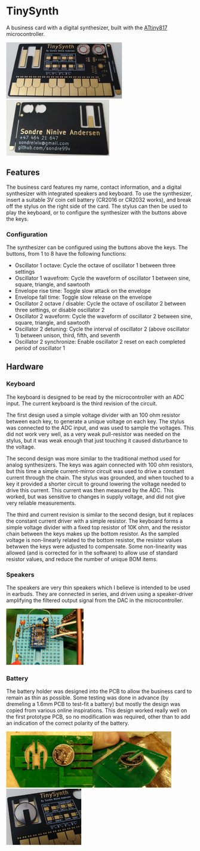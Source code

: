 # TinySynth
A business card with a digital synthesizer, built with the [ATtiny817](https://www.microchip.com/wwwproducts/en/ATTINY817) microcontroller.

<img src="./Doc/Images/PCB_Front.jpg" alt="Revision 1" height="150"/><img src="./Doc/Images/PCB_Back.jpg" alt="Revision 1" height="150"/>

## Features
The business card features my name, contact information, and a digital synthesizer with integrated speakers and keyboard. To use the synthesizer, insert a suitable 3V coin cell battery (CR2016 or CR2032 works), and break off the stylus on the right side of the card. The stylus can then be used to play the keyboard, or to configure the synthesizer with the buttons above the keys.

### Configuration
The synthesizer can be configured using the buttons above the keys. The buttons, from 1 to 8 have the following functions:
  * Oscillator 1 octave: Cycle the octave of oscillator 1 between three settings
  * Oscillator 1 wavefrom: Cycle the waveform of oscillator 1 between sine, square, triangle, and sawtooth
  * Envelope rise time: Toggle slow attack on the envelope
  * Envelope fall time: Toggle slow release on the envelope
  * Oscillator 2 octave / disable: Cycle the octave of oscillator 2 between three settings, or disable oscillator 2
  * Oscillator 2 waveform: Cycle the waveform of oscillator 2 between sine, square, triangle, and sawtooth
  * Oscillator 2 detuning: Cycle the interval of oscillator 2 (above oscillator 1) between unison, third, fifth, and seventh
  * Oscillator 2 synchronize: Enable oscillator 2 reset on each completed period of oscillator 1
    
## Hardware
### Keyboard
The keyboard is designed to be read by the microcontroller with an ADC input. The current keyboard is the third revision of the circuit. 

The first design used a simple voltage divider with an 100 ohm resistor between each key, to generate a unique voltage on each key. The stylus was connected to the ADC input, and was used to sample the voltages. This did not work very well, as a very weak pull-resistor was needed on the stylus, but it was weak enough that just touching it caused disturbance to the voltage.

The second design was more similar to the traditional method used for analog synthesizers. The keys was again connected with 100 ohm resistors, but this time a simple current-mirror circuit was used to drive a constant current through the chain. The stylus was grounded, and when touched to a key it provided a shorter circuit to ground lowering the voltage needed to drive this current. This current was then measured by the ADC. This worked, but was sensitive to changes in supply voltage, and did not give very reliable measurements.

The third and current revision is similar to the second design, but it replaces the constant current driver with a simple resistor. The keyboard forms a simple voltage divider with a fixed top resistor of 10K ohm, and the resistor chain between the keys makes up the bottom resistor. As the sampled voltage is non-linearly related to the bottom resistor, the resistor values betwwen the keys were adjusted to compensate. Some non-linearity was allowed (and is corrected for in the software) to allow use of standard resistor values, and reduce the number of unique BOM items.

### Speakers
The speakers are very thin speakers which I believe is intended to be used in earbuds. They are connected in series, and driven using a speaker-driver amplifying the filtered output signal from the DAC in the microcontroller.

<img src="./Doc/Images/AmplifierTest.jpg" alt="Prototyping of the amplifier circuit" height="150"/>

### Battery
The battery holder was designed into the PCB to allow the business card to remain as thin as possible. Some testing was done in advance (by dremeling a 1.6mm PCB to test-fit a battery) but mostly the design was copied from various online inspirations. This design worked really well on the first prototype PCB, so no modification was required, other than to add an indication of the correct polarity of the battery.

<img src="./Doc/Images/BatteryTest1.jpg" alt="Initial test of battery holder" height="150"/><img src="./Doc/Images/BatteryTest2.jpg" alt="Initial test of battery holder" height="150"/><img src="./Doc/Images/PCB_Battery.jpg" alt="Battery holder on revision 1" height="150"/>
